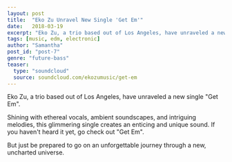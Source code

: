 ```yaml
---
layout: post
title:  "Eko Zu Unravel New Single 'Get Em'"
date:   2018-03-19
excerpt: "Eko Zu, a trio based out of Los Angeles, have unraveled a new single 'Get Em'. "
tags: [music, edm, electronic]
author: "Samantha"
post_id: "post-7"
genre: "future-bass"
teaser:
  type: "soundcloud"
  source: soundcloud.com/ekozumusic/get-em
---
```


Eko Zu, a trio based out of Los Angeles, have unraveled a new single "Get Em".

Shining with ethereal vocals, ambient soundscapes, and intriguing melodies, this glimmering single creates an enticing and unique sound. If you haven't heard it yet, go check out "Get Em".

But just be prepared to go on an unforgettable journey through a new, uncharted universe.
